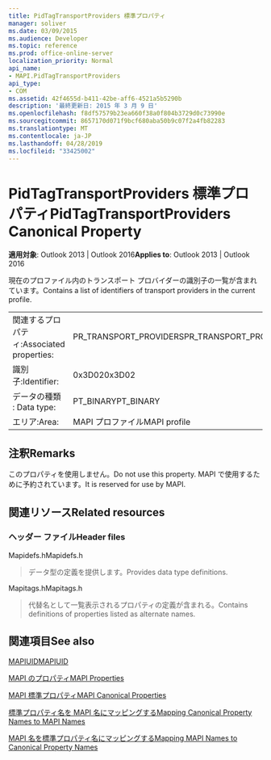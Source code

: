 ```yaml
---
title: PidTagTransportProviders 標準プロパティ
manager: soliver
ms.date: 03/09/2015
ms.audience: Developer
ms.topic: reference
ms.prod: office-online-server
localization_priority: Normal
api_name:
- MAPI.PidTagTransportProviders
api_type:
- COM
ms.assetid: 42f4655d-b411-42be-aff6-4521a5b5290b
description: '最終更新日: 2015 年 3 月 9 日'
ms.openlocfilehash: f8df57579b23ea660f38a0f804b3729d0c73990e
ms.sourcegitcommit: 8657170d071f9bcf680aba50b9c07f2a4fb82283
ms.translationtype: MT
ms.contentlocale: ja-JP
ms.lasthandoff: 04/28/2019
ms.locfileid: "33425002"
---
```

# <a name="pidtagtransportproviders-canonical-property"></a><span data-ttu-id="6e9a8-103">PidTagTransportProviders 標準プロパティ</span><span class="sxs-lookup"><span data-stu-id="6e9a8-103">PidTagTransportProviders Canonical Property</span></span>

  
  
<span data-ttu-id="6e9a8-104">**適用対象**: Outlook 2013 | Outlook 2016</span><span class="sxs-lookup"><span data-stu-id="6e9a8-104">**Applies to**: Outlook 2013 | Outlook 2016</span></span> 
  
<span data-ttu-id="6e9a8-105">現在のプロファイル内のトランスポート プロバイダーの識別子の一覧が含まれています。</span><span class="sxs-lookup"><span data-stu-id="6e9a8-105">Contains a list of identifiers of transport providers in the current profile.</span></span>
  
|||
|:-----|:-----|
|<span data-ttu-id="6e9a8-106">関連するプロパティ:</span><span class="sxs-lookup"><span data-stu-id="6e9a8-106">Associated properties:</span></span>  <br/> |<span data-ttu-id="6e9a8-107">PR_TRANSPORT_PROVIDERS</span><span class="sxs-lookup"><span data-stu-id="6e9a8-107">PR_TRANSPORT_PROVIDERS</span></span>  <br/> |
|<span data-ttu-id="6e9a8-108">識別子:</span><span class="sxs-lookup"><span data-stu-id="6e9a8-108">Identifier:</span></span>  <br/> |<span data-ttu-id="6e9a8-109">0x3D02</span><span class="sxs-lookup"><span data-stu-id="6e9a8-109">0x3D02</span></span>  <br/> |
|<span data-ttu-id="6e9a8-110">データの種類 : </span><span class="sxs-lookup"><span data-stu-id="6e9a8-110">Data type:</span></span>  <br/> |<span data-ttu-id="6e9a8-111">PT_BINARY</span><span class="sxs-lookup"><span data-stu-id="6e9a8-111">PT_BINARY</span></span>  <br/> |
|<span data-ttu-id="6e9a8-112">エリア:</span><span class="sxs-lookup"><span data-stu-id="6e9a8-112">Area:</span></span>  <br/> |<span data-ttu-id="6e9a8-113">MAPI プロファイル</span><span class="sxs-lookup"><span data-stu-id="6e9a8-113">MAPI profile</span></span>  <br/> |
   
## <a name="remarks"></a><span data-ttu-id="6e9a8-114">注釈</span><span class="sxs-lookup"><span data-stu-id="6e9a8-114">Remarks</span></span>

<span data-ttu-id="6e9a8-115">このプロパティを使用しません。</span><span class="sxs-lookup"><span data-stu-id="6e9a8-115">Do not use this property.</span></span> <span data-ttu-id="6e9a8-116">MAPI で使用するために予約されています。</span><span class="sxs-lookup"><span data-stu-id="6e9a8-116">It is reserved for use by MAPI.</span></span>
  
## <a name="related-resources"></a><span data-ttu-id="6e9a8-117">関連リソース</span><span class="sxs-lookup"><span data-stu-id="6e9a8-117">Related resources</span></span>

### <a name="header-files"></a><span data-ttu-id="6e9a8-118">ヘッダー ファイル</span><span class="sxs-lookup"><span data-stu-id="6e9a8-118">Header files</span></span>

<span data-ttu-id="6e9a8-119">Mapidefs.h</span><span class="sxs-lookup"><span data-stu-id="6e9a8-119">Mapidefs.h</span></span>
  
> <span data-ttu-id="6e9a8-120">データ型の定義を提供します。</span><span class="sxs-lookup"><span data-stu-id="6e9a8-120">Provides data type definitions.</span></span>
    
<span data-ttu-id="6e9a8-121">Mapitags.h</span><span class="sxs-lookup"><span data-stu-id="6e9a8-121">Mapitags.h</span></span>
  
> <span data-ttu-id="6e9a8-122">代替名として一覧表示されるプロパティの定義が含まれる。</span><span class="sxs-lookup"><span data-stu-id="6e9a8-122">Contains definitions of properties listed as alternate names.</span></span>
    
## <a name="see-also"></a><span data-ttu-id="6e9a8-123">関連項目</span><span class="sxs-lookup"><span data-stu-id="6e9a8-123">See also</span></span>



[<span data-ttu-id="6e9a8-124">MAPIUID</span><span class="sxs-lookup"><span data-stu-id="6e9a8-124">MAPIUID</span></span>](mapiuid.md)


[<span data-ttu-id="6e9a8-125">MAPI のプロパティ</span><span class="sxs-lookup"><span data-stu-id="6e9a8-125">MAPI Properties</span></span>](mapi-properties.md)
  
[<span data-ttu-id="6e9a8-126">MAPI 標準プロパティ</span><span class="sxs-lookup"><span data-stu-id="6e9a8-126">MAPI Canonical Properties</span></span>](mapi-canonical-properties.md)
  
[<span data-ttu-id="6e9a8-127">標準プロパティ名を MAPI 名にマッピングする</span><span class="sxs-lookup"><span data-stu-id="6e9a8-127">Mapping Canonical Property Names to MAPI Names</span></span>](mapping-canonical-property-names-to-mapi-names.md)
  
[<span data-ttu-id="6e9a8-128">MAPI 名を標準プロパティ名にマッピングする</span><span class="sxs-lookup"><span data-stu-id="6e9a8-128">Mapping MAPI Names to Canonical Property Names</span></span>](mapping-mapi-names-to-canonical-property-names.md)

